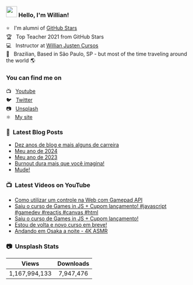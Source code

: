 ### <img src="https://media.giphy.com/media/hvRJCLFzcasrR4ia7z/giphy.gif" width="30px" height="30px"> Hello, I'm Willian!

⭐ &nbsp; I'm alumni of [GitHub Stars](https://stars.github.com/alumni/) <br>
🏆 &nbsp; Top Teacher 2021 from GitHub Stars <br>
💻 &nbsp; Instructor at [Willian Justen Cursos](https://willianjusten.com.br/cursos) <br>
🏡 &nbsp; Brazilian, Based in São Paulo, SP - but most of the time traveling around the world 🌎

### You can find me on

📺 &nbsp; [Youtube](https://www.youtube.com/WillianJustenCursos/?sub_confirmation=1) <br>
🐦 &nbsp; [Twitter](https://twitter.com/Willian_justen) <br>
📷 &nbsp; [Unsplash](https://unsplash.com/@willianjusten) <br>
⚛️ &nbsp; [My site](https://willianjusten.com.br) <br>

### 📕 &nbsp;Latest Blog Posts

<!-- BLOG:START -->
- [Dez anos de blog e mais alguns de carreira](https://willianjusten.com.br/dez-anos-de-blog)
- [Meu ano de 2024](https://willianjusten.com.br/meu-ano-de-2024)
- [Meu ano de 2023](https://willianjusten.com.br/meu-ano-de-2023)
- [Burnout dura mais que você imagina!](https://willianjusten.com.br/burnout-e-o-tempo)
- [Mude!](https://willianjusten.com.br/mude)
<!-- BLOG:END -->

### 📺 &nbsp;Latest Videos on YouTube

<!-- YOUTUBE:START -->
- [Como utilizar um controle na Web com Gamepad API](https://www.youtube.com/watch?v=HmxB-0NAQpM)
- [Saiu o curso de Games in JS + Cupom lançamento! #javascript #gamedev #reactjs #canvas #html](https://www.youtube.com/shorts/5wGvOKN_Vr4)
- [Saiu o curso de Games in JS + Cupom lançamento!](https://www.youtube.com/watch?v=PGpyMM4LjEA)
- [Estou de volta e novo curso em breve!](https://www.youtube.com/watch?v=xrcicnrsCno)
- [Andando em Osaka a noite - 4K ASMR](https://www.youtube.com/watch?v=wkp4hs_i2t4)
<!-- YOUTUBE:END -->

### 📷 &nbsp;Unsplash Stats

<!-- UNSPLASH-STATS:START -->
| **Views**         | **Downloads**        |
|:-----------------:|:--------------------:|
|1,167,994,133   | 7,947,476 |
<!-- UNSPLASH-STATS:END -->

